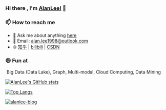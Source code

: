 ### Hi there , I'm [AlanLee!](https://alanlee234.github.io) 👋



### 📫 How to reach me

- 💬 Ask me about anything [here](https://github.com/alanlee234/alanlee234/issues)
- :email: ​Email: alan.lee1998@outlook.com
- :globe_with_meridians: ​[知乎](https://www.zhihu.com/people/river-star) | [bilibili](https://space.bilibili.com/34209351)  |  [CSDN](https://blog.csdn.net/tSRXH?spm=1010.2135.3001.5343)  <!--|  [简书](https://www.jianshu.com/u/5609419cb3f0)-->

### 😄 Fun at

​	Big Data (Data Lake), Graph, Multi-modal, Cloud Computing, Data Mining



[![AlanLee's GitHub stats](https://github-readme-stats.vercel.app/api?username=AlanLee234&show_icons=true&bg_color=30,e96443,904e95&title_color=fff&text_color=fff&icon_color=fff )](https://github.com/AlanLee234/AlanLee234)

[![Top Langs](https://github-readme-stats.vercel.app/api/top-langs/?username=AlanLee234&layout=compact)](https://github.com/AlanLee234/AlanLee234)

[![alanlee-blog](https://github-readme-stats.vercel.app/api/pin/?username=AlanLee234&repo=alanlee-blog)](https://github.com/alanlee234/alanlee-blog)




<!--
**AlanLee234/AlanLee234** is a ✨ _special_ ✨ repository because its `README.md` (this file) appears on your GitHub profile.

Here are some ideas to get you started:

- 🔭 I’m currently working on ...
- 🌱 I’m currently learning ...
- 👯 I’m looking to collaborate on ...
- 🤔 I’m looking for help with ...
- 💬 Ask me about ...
- 😄 Pronouns: ...
- ⚡ Fun fact: ...
  -->
